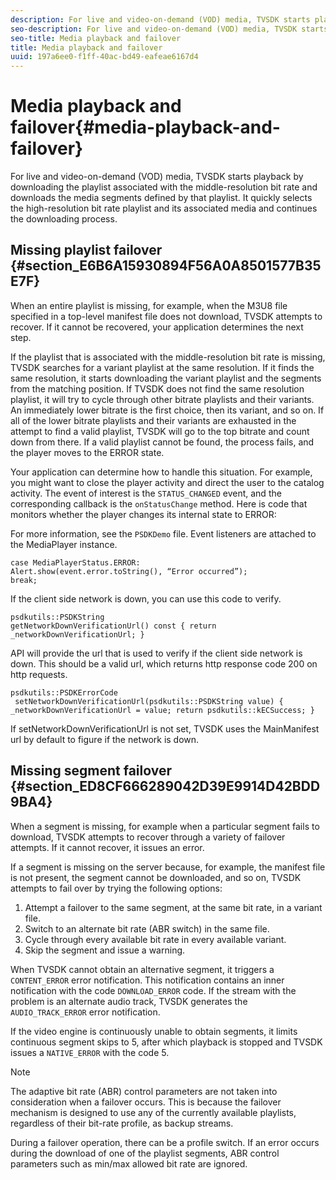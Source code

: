 ```yaml
---
description: For live and video-on-demand (VOD) media, TVSDK starts playback by downloading the playlist associated with the middle-resolution bit rate and downloads the media segments defined by that playlist. It quickly selects the high-resolution bit rate playlist and its associated media and continues the downloading process.
seo-description: For live and video-on-demand (VOD) media, TVSDK starts playback by downloading the playlist associated with the middle-resolution bit rate and downloads the media segments defined by that playlist. It quickly selects the high-resolution bit rate playlist and its associated media and continues the downloading process.
seo-title: Media playback and failover
title: Media playback and failover
uuid: 197a6ee0-f1ff-40ac-bd49-eafeae6167d4
---
```


# Media playback and failover{#media-playback-and-failover}

For live and video-on-demand (VOD) media, TVSDK starts playback by downloading the playlist associated with the middle-resolution bit rate and downloads the media segments defined by that playlist. It quickly selects the high-resolution bit rate playlist and its associated media and continues the downloading process.

## Missing playlist failover {#section_E6B6A15930894F56A0A8501577B35E7F}

When an entire playlist is missing, for example, when the M3U8 file specified in a top-level manifest file does not download, TVSDK attempts to recover. If it cannot be recovered, your application determines the next step.

If the playlist that is associated with the middle-resolution bit rate is missing, TVSDK searches for a variant playlist at the same resolution. If it finds the same resolution, it starts downloading the variant playlist and the segments from the matching position. If TVSDK does not find the same resolution playlist, it will try to cycle through other bitrate playlists and their variants. An immediately lower bitrate is the first choice, then its variant, and so on. If all of the lower bitrate playlists and their variants are exhausted in the attempt to find a valid playlist, TVSDK will go to the top bitrate and count down from there. If a valid playlist cannot be found, the process fails, and the player moves to the ERROR state.

Your application can determine how to handle this situation. For example, you might want to close the player activity and direct the user to the catalog activity. The event of interest is the `STATUS_CHANGED` event, and the corresponding callback is the `onStatusChange` method. Here is code that monitors whether the player changes its internal state to ERROR:

For more information, see the `PSDKDemo` file. Event listeners are attached to the MediaPlayer instance. 

```
case MediaPlayerStatus.ERROR: 
Alert.show(event.error.toString(), “Error occurred”); 
break;
```

If the client side network is down, you can use this code to verify.

```
psdkutils::PSDKString 
getNetworkDownVerificationUrl() const { return 
_networkDownVerificationUrl; }
```

API will provide the url that is used to verify if the client side network is down. This should be a valid url, which returns http response code 200 on http requests.

```
psdkutils::PSDKErrorCode 
 setNetworkDownVerificationUrl(psdkutils::PSDKString value) {  
_networkDownVerificationUrl = value; return psdkutils::kECSuccess; }
```

If setNetworkDownVerificationUrl is not set, TVSDK uses the MainManifest url by default to figure if the network is down.

## Missing segment failover {#section_ED8CF666289042D39E9914D42BDD9BA4}

When a segment is missing, for example when a particular segment fails to download, TVSDK attempts to recover through a variety of failover attempts. If it cannot recover, it issues an error.

If a segment is missing on the server because, for example, the manifest file is not present, the segment cannot be downloaded, and so on, TVSDK attempts to fail over by trying the following options:

1. Attempt a failover to the same segment, at the same bit rate, in a variant file. 
1. Switch to an alternate bit rate (ABR switch) in the same file. 
1. Cycle through every available bit rate in every available variant. 
1. Skip the segment and issue a warning.

When TVSDK cannot obtain an alternative segment, it triggers a `CONTENT_ERROR` error notification. This notification contains an inner notification with the code `DOWNLOAD_ERROR` code. If the stream with the problem is an alternate audio track, TVSDK generates the `AUDIO_TRACK_ERROR` error notification.

If the video engine is continuously unable to obtain segments, it limits continuous segment skips to 5, after which playback is stopped and TVSDK issues a `NATIVE_ERROR` with the code 5.

>[!NOTE]
>
>The adaptive bit rate (ABR) control parameters are not taken into consideration when a failover occurs. This is because the failover mechanism is designed to use any of the currently available playlists, regardless of their bit-rate profile, as backup streams. 
>
>During a failover operation, there can be a profile switch. If an error occurs during the download of one of the playlist segments, ABR control parameters such as min/max allowed bit rate are ignored.

